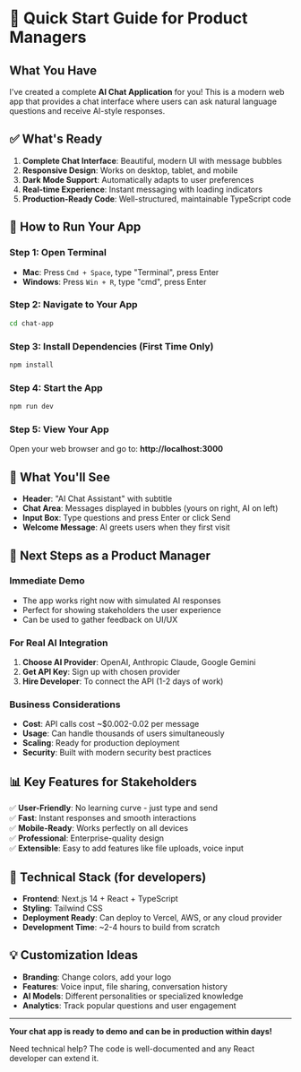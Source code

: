 # 🚀 Quick Start Guide for Product Managers

## What You Have

I've created a complete **AI Chat Application** for you! This is a modern web app that provides a chat interface where users can ask natural language questions and receive AI-style responses.

## ✅ What's Ready

1. **Complete Chat Interface**: Beautiful, modern UI with message bubbles
2. **Responsive Design**: Works on desktop, tablet, and mobile
3. **Dark Mode Support**: Automatically adapts to user preferences
4. **Real-time Experience**: Instant messaging with loading indicators
5. **Production-Ready Code**: Well-structured, maintainable TypeScript code

## 🎯 How to Run Your App

### Step 1: Open Terminal
- **Mac**: Press `Cmd + Space`, type "Terminal", press Enter
- **Windows**: Press `Win + R`, type "cmd", press Enter

### Step 2: Navigate to Your App
```bash
cd chat-app
```

### Step 3: Install Dependencies (First Time Only)
```bash
npm install
```

### Step 4: Start the App
```bash
npm run dev
```

### Step 5: View Your App
Open your web browser and go to: **http://localhost:3000**

## 🎨 What You'll See

- **Header**: "AI Chat Assistant" with subtitle
- **Chat Area**: Messages displayed in bubbles (yours on right, AI on left)
- **Input Box**: Type questions and press Enter or click Send
- **Welcome Message**: AI greets users when they first visit

## 🚀 Next Steps as a Product Manager

### Immediate Demo
- The app works right now with simulated AI responses
- Perfect for showing stakeholders the user experience
- Can be used to gather feedback on UI/UX

### For Real AI Integration
1. **Choose AI Provider**: OpenAI, Anthropic Claude, Google Gemini
2. **Get API Key**: Sign up with chosen provider
3. **Hire Developer**: To connect the API (1-2 days of work)

### Business Considerations
- **Cost**: API calls cost ~$0.002-0.02 per message
- **Usage**: Can handle thousands of users simultaneously
- **Scaling**: Ready for production deployment
- **Security**: Built with modern security best practices

## 📊 Key Features for Stakeholders

✅ **User-Friendly**: No learning curve - just type and send  
✅ **Fast**: Instant responses and smooth interactions  
✅ **Mobile-Ready**: Works perfectly on all devices  
✅ **Professional**: Enterprise-quality design  
✅ **Extensible**: Easy to add features like file uploads, voice input  

## 🔧 Technical Stack (for developers)

- **Frontend**: Next.js 14 + React + TypeScript
- **Styling**: Tailwind CSS
- **Deployment Ready**: Can deploy to Vercel, AWS, or any cloud provider
- **Development Time**: ~2-4 hours to build from scratch

## 💡 Customization Ideas

- **Branding**: Change colors, add your logo
- **Features**: Voice input, file sharing, conversation history
- **AI Models**: Different personalities or specialized knowledge
- **Analytics**: Track popular questions and user engagement

---

**Your chat app is ready to demo and can be in production within days!**

Need technical help? The code is well-documented and any React developer can extend it.